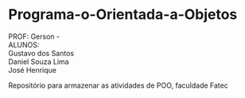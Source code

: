 # Programa-o-Orientada-a-Objetos
PROF: Gerson -  
ALUNOS:  
Gustavo dos Santos   
Daniel Souza Lima   
José Henrique

Repositório para armazenar as atividades de POO, faculdade Fatec
